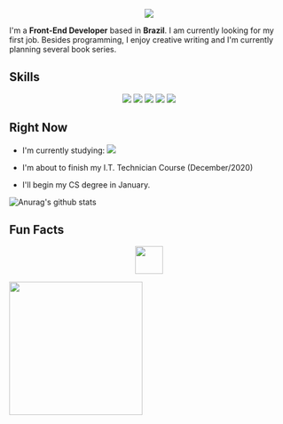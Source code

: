 <p align="center">

</p>

<p align="center">
  
<img src="https://img.shields.io/badge/linkedin%20-%230077B5.svg?&style=for-the-badge&logo=linkedin&logoColor=white"/>

</p>

I'm a **Front-End Developer** based in **Brazil**. I am currently looking for my first job. Besides programming, I enjoy creative writing and I'm currently planning several book series.

<h2>Skills</h2>
<p align="center">
<img src="https://img.shields.io/badge/git%20-%23F05033.svg?&style=for-the-badge&logo=git&logoColor=white"/> <img src="https://img.shields.io/badge/python%20-%2314354C.svg?&style=for-the-badge&logo=python&logoColor=white"/> <img src="https://img.shields.io/badge/adobe%20photoshop%20-%2331A8FF.svg?&style=for-the-badge&logo=adobe%20photoshop&logoColor=white"/> <img src="https://img.shields.io/badge/html5%20-%23E34F26.svg?&style=for-the-badge&logo=html5&logoColor=white"/> <img src="https://img.shields.io/badge/css3%20-%231572B6.svg?&style=for-the-badge&logo=css3&logoColor=white"/>

</p>

<h2>Right Now</h2>

* I'm currently studying: <img src="https://img.shields.io/badge/react_native%20-%2320232a.svg?&style=for-the-badge&logo=react&logoColor=%2361DAFB"/>

* I'm about to finish my I.T. Technician Course (December/2020)
* I'll begin my CS degree in January.

![Anurag's github stats](https://github-readme-stats.vercel.app/api?username=Adriano-js)

<h2>Fun Facts</h2>

<p align="center">

<img src="https://i.imgur.com/KQ8ZDLa.png" height="50" width="auto"/>

</p>

<img src="https://i.imgur.com/N26SVi0.png" width="240" />


